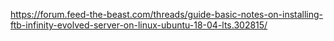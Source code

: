 https://forum.feed-the-beast.com/threads/guide-basic-notes-on-installing-ftb-infinity-evolved-server-on-linux-ubuntu-18-04-lts.302815/